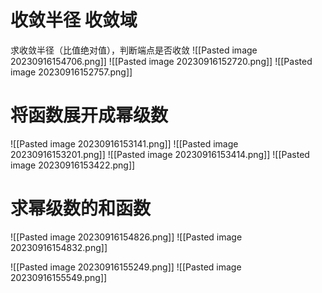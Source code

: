 # 收敛半径 收敛域
求收敛半径（比值绝对值），判断端点是否收敛
![[Pasted image 20230916154706.png]]
![[Pasted image 20230916152720.png]]
![[Pasted image 20230916152757.png]]

# 将函数展开成幂级数
![[Pasted image 20230916153141.png]]
![[Pasted image 20230916153201.png]]
![[Pasted image 20230916153414.png]]
![[Pasted image 20230916153422.png]]
# 求幂级数的和函数
![[Pasted image 20230916154826.png]]
![[Pasted image 20230916154832.png]]

![[Pasted image 20230916155249.png]]
![[Pasted image 20230916155549.png]]

